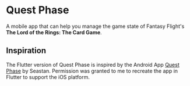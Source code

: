 # Quest Phase

A mobile app that can help you manage the game state of Fantasy Flight's **The Lord of the Rings: The Card Game**.

## Inspiration

The Flutter version of Quest Phase is inspired by the Android App 
[Quest Phase](https://github.com/seastan/lotr-lcg-quest-phase) by Seastan. 
Permission was granted to me to recreate the app in Flutter to support the iOS platform.
